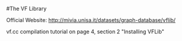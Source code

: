#The VF Library

Official Website: http://mivia.unisa.it/datasets/graph-database/vflib/

vf.cc compilation tutorial on page 4, section 2 "Installing VFLib"
